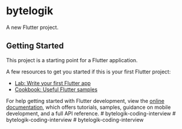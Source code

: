 # bytelogik

A new Flutter project.

## Getting Started

This project is a starting point for a Flutter application.

A few resources to get you started if this is your first Flutter project:

- [Lab: Write your first Flutter app](https://docs.flutter.dev/get-started/codelab)
- [Cookbook: Useful Flutter samples](https://docs.flutter.dev/cookbook)

For help getting started with Flutter development, view the
[online documentation](https://docs.flutter.dev/), which offers tutorials,
samples, guidance on mobile development, and a full API reference.
#   b y t e l o g i k - c o d i n g - i n t e r v i e w  
 #   b y t e l o g i k - c o d i n g - i n t e r v i e w  
 #   b y t e l o g i k - c o d i n g - i n t e r v i e w  
 